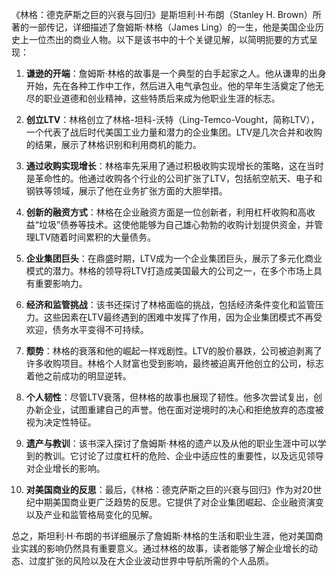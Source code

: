 《林格：德克萨斯之巨的兴衰与回归》是斯坦利·H·布朗（Stanley H. Brown）所著的一部传记，详细描述了詹姆斯·林格（James Ling）的一生，他是美国企业历史上一位杰出的商业人物。以下是该书中的十个关键见解，以简明扼要的方式呈现：

1. **谦逊的开端**：詹姆斯·林格的故事是一个典型的白手起家之人。他从谦卑的出身开始，先在各种工作中工作，然后进入电气承包业。他的早年生活奠定了他无尽的职业道德和创业精神，这些特质后来成为他职业生涯的标志。

2. **创立LTV**：林格创立了林格-坦科-沃特（Ling-Temco-Vought，简称LTV），一个代表了战后时代美国工业力量和潜力的企业集团。LTV是几次合并和收购的结果，展示了林格识别和利用商机的能力。

3. **通过收购实现增长**：林格率先采用了通过积极收购实现增长的策略，这在当时是革命性的。他通过收购各个行业的公司扩张了LTV，包括航空航天、电子和钢铁等领域，展示了他在业务扩张方面的大胆举措。

4. **创新的融资方式**：林格在企业融资方面是一位创新者，利用杠杆收购和高收益“垃圾”债券等技术。这使他能够为自己雄心勃勃的收购计划提供资金，并管理LTV随着时间累积的大量债务。

5. **企业集团巨头**：在鼎盛时期，LTV成为一个企业集团巨头，展示了多元化商业模式的潜力。林格的领导将LTV打造成美国最大的公司之一，在多个市场上具有重要影响力。

6. **经济和监管挑战**：该书还探讨了林格面临的挑战，包括经济条件变化和监管压力。这些因素在LTV最终遇到的困难中发挥了作用，因为企业集团模式不再受欢迎，债务水平变得不可持续。

7. **颓势**：林格的衰落和他的崛起一样戏剧性。LTV的股价暴跌，公司被迫剥离了许多收购项目。林格个人财富也受到影响，最终被迫离开他创立的公司，标志着他之前成功的明显逆转。

8. **个人韧性**：尽管LTV衰落，但林格的故事也展现了韧性。他多次尝试复出，创办新企业，试图重建自己的声誉。他在面对逆境时的决心和拒绝放弃的态度被视为决定性特征。

9. **遗产与教训**：该书深入探讨了詹姆斯·林格的遗产以及从他的职业生涯中可以学到的教训。它讨论了过度杠杆的危险、企业中适应性的重要性，以及远见领导对企业增长的影响。

10. **对美国商业的反思**：最后，《林格：德克萨斯之巨的兴衰与回归》作为对20世纪中期美国商业更广泛趋势的反思。它提供了对企业集团崛起、企业融资演变以及产业和监管格局变化的见解。

总之，斯坦利·H·布朗的书详细展示了詹姆斯·林格的生活和职业生涯，他对美国商业实践的影响仍然具有重要意义。通过林格的故事，读者能够了解企业增长的动态、过度扩张的风险以及在大企业波动世界中导航所需的个人品质。